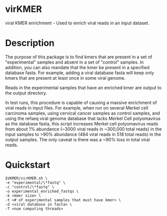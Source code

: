 # virKMER
viral KMER enrichment - Used to enrich viral reads in an input dataset.

# Description
The purpose of this package is to find kmers that are present in a set of "experimental" samples and absent in a set of "control" samples. In addition, you can also mandate that the kmer be present in a specified database fasta. For example, adding a viral database fasta will keep only kmers that are present at least once in some viral genome. 

Reads in the experimental samples that have an enriched kmer are output to the output directory.

In test runs, this procedure is capable of causing a massive enrichment of viral reads in input files. For example, when run on several Merkel cell carcinoma samples, using cervical cancer samples as control samples, and using the refseq viral genome database that lacks Merkel Cell polyomavirus as the database fasta, this script increases Merkel cell polyomavirus reads from about 1% abundance (~3000 viral reads in ~300,000 total reads) in the input samples to >90% abundance (484 viral reads in 518 total reads) in the output samples. The only caveat is there was a ~90% loss in total viral reads. 

# Quickstart
```
$VKMER/virKMER.sh \
-e "experimental/\*fastq" \
-c "control/\*fastq" \
-o experimental_enriched_fastqs \
-k <kmer size> \
-t <# of experimental samples that must have kmer> \
-d <viral database in fasta> \
-T <num computing threads>
```
